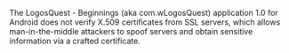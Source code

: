 The LogosQuest - Beginnings (aka com.wLogosQuest) application 1.0 for Android does not verify X.509 certificates from SSL servers, which allows man-in-the-middle attackers to spoof servers and obtain sensitive information via a crafted certificate.